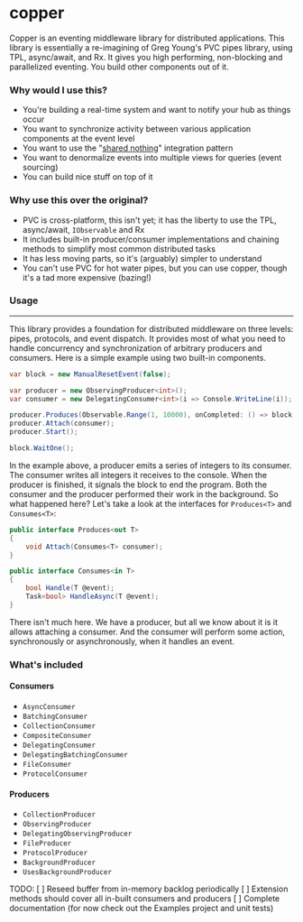 copper
======

Copper is an eventing middleware library for distributed applications. This library is essentially
a re-imagining of Greg Young's PVC pipes library, using TPL, async/await, and Rx. 
It gives you high performing, non-blocking and parallelized eventing. You build other components out of it.

### Why would I use this?
- You're building a real-time system and want to notify your hub as things occur
- You want to synchronize activity between various application components at the event level
- You want to use the "[shared nothing](http://en.wikipedia.org/wiki/Shared_nothing_architecture)" integration pattern
- You want to denormalize events into multiple views for queries (event sourcing)
- You can build nice stuff on top of it

### Why use this over the original?
- PVC is cross-platform, this isn't yet; it has the liberty to use the TPL, async/await, `IObservable` and Rx
- It includes built-in producer/consumer implementations and chaining methods to simplify most common distributed tasks
- It has less moving parts, so it's (arguably) simpler to understand
- You can't use PVC for hot water pipes, but you can use copper, though it's a tad more expensive (bazing!)

### Usage
--------
This library provides a foundation for distributed middleware on three levels: pipes, protocols,
and event dispatch. It provides most of what you need to handle concurrency and synchronization
of arbitrary producers and consumers. Here is a simple example using two built-in components.

```csharp
var block = new ManualResetEvent(false);

var producer = new ObservingProducer<int>();
var consumer = new DelegatingConsumer<int>(i => Console.WriteLine(i));

producer.Produces(Observable.Range(1, 10000), onCompleted: () => block.Set());
producer.Attach(consumer);
producer.Start();

block.WaitOne();
```

In the example above, a producer emits a series of integers to its consumer.
The consumer writes all integers it receives to the console. When the producer
is finished, it signals the block to end the program. Both the consumer
and the producer performed their work in the background. So what happened here?
Let's take a look at the interfaces for `Produces<T>` and `Consumes<T>`:

```csharp
public interface Produces<out T>
{
    void Attach(Consumes<T> consumer);
}

public interface Consumes<in T>
{
	bool Handle(T @event);
	Task<bool> HandleAsync(T @event);
}
```

There isn't much here. We have a producer, but all we know about it is it
allows attaching a consumer. And the consumer will perform some action, 
synchronously or asynchronously, when it handles an event. 

### What's included

#### Consumers
- `AsyncConsumer`
- `BatchingConsumer`
- `CollectionConsumer`
- `CompositeConsumer`
- `DelegatingConsumer`
- `DelegatingBatchingConsumer`
- `FileConsumer`
- `ProtocolConsumer`

#### Producers
- `CollectionProducer`
- `ObservingProducer`
- `DelegatingObservingProducer`
- `FileProducer`
- `ProtocolProducer`
- `BackgroundProducer`
- `UsesBackgroundProducer`


TODO:
[ ] Reseed buffer from in-memory backlog periodically
[ ] Extension methods should cover all in-built consumers and producers
[ ] Complete documentation (for now check out the Examples project and unit tests)